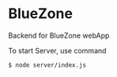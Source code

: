 # BlueZone
Backend for BlueZone webApp


To start Server, use command

```
$ node server/index.js
```